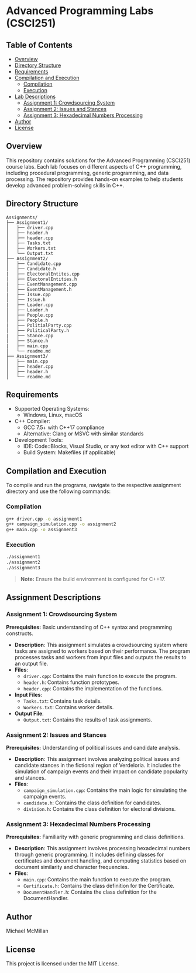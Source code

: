 # Advanced Programming Labs (CSCI251)

## Table of Contents

- [Overview](#overview)
- [Directory Structure](#directory-structure)
- [Requirements](#requirements)
- [Compilation and Execution](#compilation-and-execution)
  - [Compilation](#compilation)
  - [Execution](#execution)
- [Lab Descriptions](#Assignment-descriptions)
  - [Assignment 1: Crowdsourcing System](#Assignment-1-crowdsourcing-system)
  - [Assignment 2: Issues and Stances](#Assignment-2-issues-and-stances)
  - [Assignment 3: Hexadecimal Numbers Processing](#Assignment-3-hexadecimal-numbers-processing)
- [Author](#author)
- [License](#license)

## Overview

This repository contains solutions for the Advanced Programming (CSCI251) course labs. Each lab focuses on different aspects of C++ programming, including procedural programming, generic programming, and data processing. The repository provides hands-on examples to help students develop advanced problem-solving skills in C++.

## Directory Structure

```
Assignments/
├── Assignment1/
│   ├── driver.cpp
│   ├── header.h
│   ├── header.cpp
│   ├── Tasks.txt
│   ├── Workers.txt
│   └── Output.txt
├── Assignment2/
│   ├── Candidate.cpp
│   ├── Candidate.h
|   ├── ElectoralEntites.cpp
│   ├── ElectoralEntities.h
|   ├── EventManagement.cpp
│   ├── EventManagement.h
|   ├── Issue.cpp
│   ├── Issue.h
|   ├── Leader.cpp
│   ├── Leader.h
│   ├── People.cpp
│   ├── People.h
|   ├── PolitialParty.cpp
│   ├── PoliticalParty.h
|   ├── Stance.cpp
│   ├── Stance.h
|   ├── main.cpp
│   └── readme.md
├── Assignment3/
│   ├── main.cpp
│   ├── header.cpp
│   ├── header.h
│   └── readme.md
```

## Requirements

- Supported Operating Systems:
  - Windows, Linux, macOS
- C++ Compiler:
  - GCC 7.5+ with C++17 compliance
  - Alternative: Clang or MSVC with similar standards
- Development Tools:
  - IDE: Code::Blocks, Visual Studio, or any text editor with C++ support
  - Build System: Makefiles (if applicable)

## Compilation and Execution

To compile and run the programs, navigate to the respective assignment directory and use the following commands:

### Compilation

```sh
g++ driver.cpp -o assignment1
g++ campaign_simulation.cpp -o assignment2
g++ main.cpp -o assignment3
```

### Execution

```sh
./assignment1
./assignment2
./assignment3
```

> **Note:** Ensure the build environment is configured for C++17.

## Assignment Descriptions

### Assignment 1: Crowdsourcing System

**Prerequisites:** Basic understanding of C++ syntax and programming constructs.

- **Description**: This assignment simulates a crowdsourcing system where tasks are assigned to workers based on their performance. The program processes tasks and workers from input files and outputs the results to an output file.
- **Files**:
  - `driver.cpp`: Contains the main function to execute the program.
  - `header.h`: Contains function prototypes.
  - `header.cpp`: Contains the implementation of the functions.
- **Input Files**:
  - `Tasks.txt`: Contains task details.
  - `Workers.txt`: Contains worker details.
- **Output File**:
  - `Output.txt`: Contains the results of task assignments.

### Assignment 2: Issues and Stances

**Prerequisites:** Understanding of political issues and candidate analysis.

- **Description**: This assignment involves analyzing political issues and candidate stances in the fictional region of Verdeloria. It includes the simulation of campaign events and their impact on candidate popularity and stances.
- **Files**:
  - `campaign_simulation.cpp`: Contains the main logic for simulating the campaign events.
  - `candidate.h`: Contains the class definition for candidates.
  - `division.h`: Contains the class definition for electoral divisions.

### Assignment 3: Hexadecimal Numbers Processing

**Prerequisites:** Familiarity with generic programming and class definitions.

- **Description**: This assignment involves processing hexadecimal numbers through generic programming. It includes defining classes for certificates and document handling, and computing statistics based on document similarity and character frequencies.
- **Files**:
  - `main.cpp`: Contains the main function to execute the program.
  - `Certificate.h`: Contains the class definition for the Certificate.
  - `DocumentHandler.h`: Contains the class definition for the DocumentHandler.

## Author

Michael McMillan

## License

This project is licensed under the MIT License.
